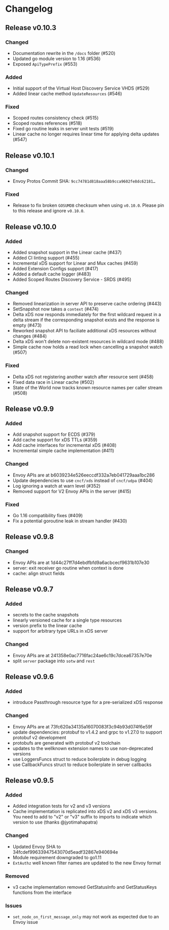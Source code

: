# Changelog

## Release v0.10.3

### Changed

- Documentation rewrite in the `/docs` folder (#520)
- Updated go module version to 1.16 (#536)
- Exposed `ApiTypePrefix` (#553)

### Added

- Initial support of the Virtual Host Discovery Service VHDS (#529)
- Added linear cache method `UpdateResources` (#546)

### Fixed

- Scoped routes consistency check (#515)
- Scoped routes references (#518)
- Fixed go routine leaks in server unit tests (#519)
- Linear cache no longer requires linear time for applying delta updates (#547)

## Release v0.10.1

### Changed

- Envoy Protos Commit SHA: `9cc74781d818aaa58b9cca9602fe8dc62181…`
### Fixed

- Release to fix broken `GOSUMDB` checksum when using `v0.10.0`. Please pin to this release and ignore `v0.10.0`.


## Release v0.10.0

### Added

- Added snapshot support in the Linear cache (#437) 
- Added CI linting support (#455)
- Incremental xDS support for Linear and Mux caches (#459)
- Added Extension Configs support (#417)
- Added a default cache logger (#483)
- Added Scoped Routes Discovery Service - SRDS (#495)

### Changed

- Removed linearization in server API to preserve cache ordering (#443)
- SetSnapshot now takes a `context` (#474)
- Delta xDS now responds immediately for the first wildcard request in a delta stream if the corresponding snapshot exists and the response is empty (#473)
- Reworked snapshot API to faciliate additional xDS resources without changes (#484)
- Delta xDS won't delete non-existent resources in wildcard mode (#488)
- Simple cache now holds a read lock when cancelling a snapshot watch (#507)

### Fixed

- Delta xDS not registering another watch after resource sent (#458)
- Fixed data race in Linear cache (#502)
- State of the World now tracks known resource names per caller stream (#508)


## Release v0.9.9

### Added

- Add snapshot support for ECDS (#379)
- Add cache support for xDS TTLs (#359)
- Add cache interfaces for incremental xDS (#408)
- Incremental simple cache implementation (#411)

### Changed

- Envoy APIs are at b6039234e526eeccdf332a7eb041729aaa1bc286
- Update dependencies to use `cncf/xds` instead of `cncf/udpa` (#404)
- Log ignoring a watch at warn level (#352)
- Removed support for V2 Envoy APIs in the server (#415)

### Fixed

- Go 1.16 compatibility fixes (#409)
- Fix a potential goroutine leak in stream handler (#430)

## Release v0.9.8

### Changed

- Envoy APIs are at 1d44c27ff7d4ebdfbfd9a6acbcecf9631b107e30
- server: exit receiver go routine when context is done
- cache: align struct fields

## Release v0.9.7

### Added

- secrets to the cache snapshots
- linearly versioned cache for a single type resources
- version prefix to the linear cache
- support for arbitrary type URLs in xDS server

### Changed

- Envoy APIs are at 241358e0ac7716fac24ae6c19c7dcea67357e70e
- split `server` package into `sotw` and `rest`

## Release v0.9.6

### Added

- introduce Passthrough resource type for a pre-serialized xDS response

### Changed

- Envoy APIs are at 73fc620a34135a16070083f3c94b93d074f6e59f
- update dependencies: protobuf to v1.4.2 and grpc to v1.27.0 to support protobuf v2 development
- protobufs are generated with protobuf v2 toolchain
- updates to the wellknown extension names to use non-deprecated versions
- use LoggersFuncs struct to reduce boilerplate in debug logging
- use CallbackFuncs struct to reduce boilerplate in server callbacks

## Release v0.9.5

### Added

- Added integration tests for v2 and v3 versions
- Cache implementation is replicated into xDS v2 and xDS v3 versions. You need to add to "v2" or "v3" suffix to imports to indicate which version to use (thanks @jyotimahapatra)

### Changed 

- Updated Envoy SHA to 34fcdef99633947543070d5eadf32867e940694e
- Module requirement downgraded to go1.11
- `ExtAuthz` well known filter names are updated to the new Envoy format

### Removed

- v3 cache implementation removed GetStatusInfo and GetStatusKeys functions from the interface

### Issues

- `set_node_on_first_message_only` may not work as expected due to an Envoy issue
